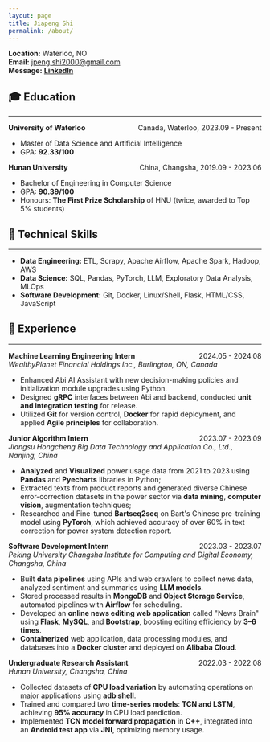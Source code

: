 ```yaml
---
layout: page
title: Jiapeng Shi
permalink: /about/
---
```

**Location:** Waterloo, NO  
**Email:** jpeng.shi2000@gmail.com  
**Message:** **[LinkedIn](https://www.linkedin.com/in/jiapeng-shi-740a142a7/)**  

## 🎓  Education  
---
**University of Waterloo** <span style="float: right;">Canada, Waterloo, 2023.09 - Present</span>
- Master of Data Science and Artificial Intelligence  
- GPA: **92.33/100**

**Hunan University** <span style="float: right;">China, Changsha, 2019.09 - 2023.06</span>
- Bachelor of Engineering in Computer Science  
- GPA: **90.39/100**
- Honours: **The First Prize Scholarship** of HNU (twice, awarded to Top 5% students)

## 🔧 Technical Skills  
---
- **Data Engineering:** ETL, Scrapy, Apache Airflow, Apache Spark, Hadoop, AWS  
- **Data Science:** SQL, Pandas, PyTorch, LLM, Exploratory Data Analysis, MLOps  
- **Software Development:** Git, Docker, Linux/Shell, Flask, HTML/CSS, JavaScript  

## 💼 Experience  
---
**Machine Learning Engineering Intern** <span style="float: right;">2024.05 - 2024.08</span>  
*WealthyPlanet Financial Holdings Inc., Burlington, ON, Canada*  
- Enhanced Abi AI Assistant with new decision-making policies and initialization module upgrades using Python.  
- Designed **gRPC** interfaces between Abi and backend, conducted **unit and integration testing** for release.  
- Utilized **Git** for version control, **Docker** for rapid deployment, and applied **Agile principles** for collaboration.  

**Junior Algorithm Intern** <span style="float: right;">2023.07 - 2023.09</span>  
*Jiangsu Hongcheng Big Data Technology and Application Co., Ltd., Nanjing, China*	 
- **Analyzed** and **Visualized** power usage data from 2021 to 2023 using **Pandas** and **Pyecharts** libraries in Python;
- Extracted texts from product reports and generated diverse Chinese error-correction datasets in the power sector via **data mining**, **computer vision**, augmentation techniques;
- Researched and Fine-tuned **Bartseq2seq** on Bart's Chinese pre-training model using **PyTorch**, which achieved accuracy of over 60% in text correction for power system detection report.  

**Software Development Intern** <span style="float: right;">2023.03 - 2023.07</span>  
*Peking University Changsha Institute for Computing and Digital Economy, Changsha, China*  
- Built **data pipelines** using APIs and web crawlers to collect news data, analyzed sentiment and summaries using **LLM models**.  
- Stored processed results in **MongoDB** and **Object Storage Service**, automated pipelines with **Airflow** for scheduling.  
- Developed an **online news editing web application** called "News Brain" using **Flask**, **MySQL**, and **Bootstrap**, boosting editing efficiency by **3–6 times**.  
- **Containerized** web application, data processing modules, and databases into a **Docker cluster** and deployed on **Alibaba Cloud**.  

**Undergraduate Research Assistant** <span style="float: right;">2022.03 - 2022.08</span>  
*Hunan University, Changsha, China*  
- Collected datasets of **CPU load variation** by automating operations on major applications using **adb shell**.  
- Trained and compared two **time-series models**: **TCN and LSTM**, achieving **95% accuracy** in CPU load prediction.  
- Implemented **TCN model forward propagation** in **C++**, integrated into an **Android test app** via **JNI**, optimizing memory usage.  
